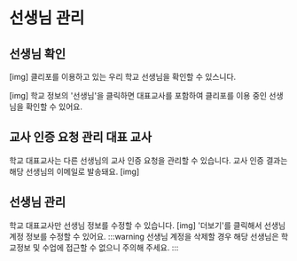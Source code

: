 <div class="page-title-container">
  <h1 class="page-title">선생님 관리</h1>
</div>

## 선생님 확인
[img]
클리포를 이용하고 있는 우리 학교 선생님을 확인할 수 있스니다.

[img]
학교 정보의 '선생님'을 클릭하면 대표교사를 포함하여 클리포를 이용 중인 선생님을 확인할 수 있어요.

## 교사 인증 요청 관리  <span class="badge">대표 교사</span>
학교 대표교사는 다른 선생님의 교사 인증 요청을 관리할 수 있습니다.
교사 인증 결과는 해당 선생님의 이메일로 발송돼요.
[img]

## 선생님 관리
학교 대표교사만 선생님 정보를 수정할 수 있습니다.
[img]
'더보기'를 클릭해서 선생님 계정 정보를 수정할 수 있어요.
:::warning
선생님 계정을 삭제할 경우 해당 선생님은 학교정보 및 수업에 접근할 수 없으니 주의해 주세요.
:::
